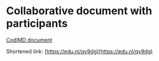 # Collaborative document with participants

[CodiMD document](https://codimd.rs.tudelft.nl/s/x4iOSfOch)

Shortened link: [https://edu.nl/qy9dg](https://edu.nl/qy9dg)
